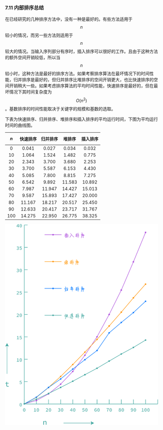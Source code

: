### 7.11 内部排序总结

在已经研究的几种排序方法中，没有一种是最好的。有些方法适用于 $$n$$ 较小的情况，而另一些方法则适用于 $$n$$ 较大的情况。当输入序列部分有序时，插入排序可以很好的工作。且由于这种方法的额外空间开销较低，所以当 $$n$$ 较小时，这种方法是最好的排序方法。如果考察排序算法在最坏情况下的时间性能，归并排序是最好的，但归并排序比堆排序的空间开销更大，也比快速排序的空间开销稍大一些。如果考虑排序算法的平均时间性能，快速排序是最好的，但在最坏情况下其时间复杂度为 $$O(n^2)$$。基数排序的时间性能取决于关键字的规模和基数的选取。

下表为快速排序、归并排序、堆排序和插入排序的平均运行时间，下图为平均运行时间的曲线图。

$$n$$ | 快速排序 | 归并排序 | 堆排序 | 插入排序
:-: | :-: | :-: | :-: | :-:
0 | 0.041 | 0.027 | 0.034 | 0.032
10 | 1.064 | 1.524 | 1.482 | 0.775
20 | 2.343 | 3.700 | 3.680 | 2.253
30 | 3.700 | 5.587 | 6.153 | 4.430
40 | 5.085 | 7.800 | 8.815 | 7.275
50 | 6.542 | 9.892 | 11.583 | 10.892
60 | 7.987 | 11.947 | 14.427 | 15.013
70 | 9.587 | 15.893 | 17.427 | 20.000
80 | 11.167 | 18.217 | 20.517 | 25.450
90 | 12.633 | 20.417 | 23.717 | 31.767
100 | 14.275 | 22.950 | 26.775 | 38.325

![7-9](res/7-9.svg)

